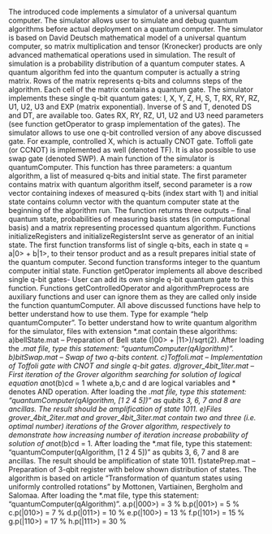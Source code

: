 The introduced code implements a simulator of a universal quantum computer. The simulator allows user to simulate and debug quantum algorithms before actual deployment on a quantum computer.
The simulator is based on David Deutsch mathematical model of a universal quantum computer, so matrix multiplication and tensor (Kronecker) products are only advanced mathematical operations used in simulation. The result of simulation is a probability distribution of a quantum computer states.
A quantum algorithm fed into the quantum computer is actually a string matrix. Rows of the matrix represents q-bits and columns steps of the algorithm. Each cell of the matrix contains a quantum gate.
The simulator implements these single q-bit quantum gates: I, X, Y, Z, H, S, T, RX, RY, RZ, U1, U2, U3 and EXP (matrix exponential). Inverse of S and T, denoted DS and DT, are available too. Gates RX, RY, RZ, U1, U2 and U3 need parameters (see function getOperator to grasp implementation of the gates). The simulator allows to use one q-bit controlled version of any above discussed gate. For example, controlled X, which is actually CNOT gate. Toffoli gate (or CCNOT) is implemented as well (denoted TF). It is also possible to use swap gate (denoted SWP).
A main function of the simulator is quantumComputer. This function has three parameters: a quantum algorithm, a list of measured q-bits and initial state. The first parameter contains matrix with quantum algorithm itself, second parameter is a row vector containing indexes of measured q-bits (index start with 1) and initial state contains column vector with the quantum computer state at the beginning of the algorithm run. The function returns three outputs – final quantum state, probabilities of measuring basis states (in computational basis) and a matrix representing processed quantum algorithm.
Functions initializeRegisters and initializeRegistersInt serve as generator of an initial state. The first function transforms list of single q-bits, each in state q = a|0> + b|1>, to their tensor product and as a result prepares initial state of the quantum computer. Second function transforms integer to the quantum computer initial state.
Function getOperator implements all above described single q-bit gates- User can add its own single q-bit quantum gate to this function.
Functions getControlledOperator and algorithmPreprocess are auxiliary functions and user can ignore them as they are called only inside the function quantumComputer.
All above discussed functions have help to better understand how to use them. Type for example “help quantumComputer”.
To better understand how to write quantum algorithm for the simulator, files with extension *.mat contain these algorithms:
a)bellState.mat – Preparation of Bell state (|00> + |11>)/sqrt(2). After loading the *.mat file, type this statement: “quantumComputer(qAlgorithm)”.
b)bitSwap.mat – Swap of two q-bits content.
c)Toffoli.mat – Implementation of Toffoli gate with CNOT and single q-bit gates.
d)grover_4bit_1iter.mat – First iteration of the Grover algorithm searching for solution of logical equation a*not(b)*c*d = 1 whete a,b,c and d are logical variables and * denotes AND operation. After loading the *.mat file, type this statement: “quantumComputer(qAlgorithm, [1 2 4 5])” as qubits 3, 6, 7 and 8 are ancillas. The result should be amplification of state 1011.
e)Files grover_4bit_2iter.mat and grover_4bit_3iter.mat contain two and three (i.e. optimal number) iterations of the Grover algorithm, respectively to demonstrate how increasing number of iteration increase probability of solution of a*not(b)*c*d = 1. After loading the *.mat file, type this statement: “quantumComputer(qAlgorithm, [1 2 4 5])” as qubits 3, 6, 7 and 8 are ancillas. The result should be amplification of state 1011.
f)statePrep.mat – Preparation of 3-qbit register with below shown distribution of states. The algorithm is based on article “Transformation of quantum states using uniformly controlled rotations” by Mottonen, Vartiainen, Bergholm and Salomaa. After loading the *.mat file, type this statement: “quantumComputer(qAlgorithm)”.
a.p(|000>) = 3 %
b.p(|001>) = 5 %
c.p(|010>) = 7 %
d.p(|011>) = 10 %
e.p(|100>) = 13 %
f.p(|101>) = 15 %
g.p(|110>) = 17 %
h.p(|111>) = 30 %